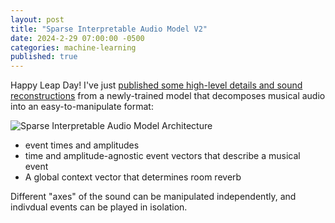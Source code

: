 ```yaml
---
layout: post
title: "Sparse Interpretable Audio Model V2"
date: 2024-2-29 07:00:00 -0500
categories: machine-learning
published: true
---
```


Happy Leap Day!  I've just [published some high-level details and sound reconstructions](/siam.html) from a newly-trained model that
decomposes musical audio into an easy-to-manipulate format:

![Sparse Interpretable Audio Model Architecture](https://matching-pursuit-repo-media.s3.amazonaws.com/vector_siam.drawio2.png "Sparse Interpretable Audio Model")

- event times and amplitudes
- time and amplitude-agnostic event vectors that describe a musical event
- A global context vector that determines room reverb

Different "axes" of the sound can be manipulated independently, and indivdual events can be played in isolation.
